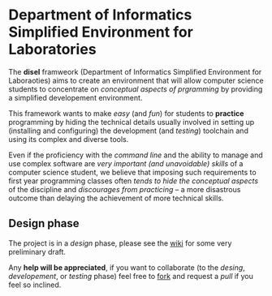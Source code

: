 # Department of Informatics Simplified Environment for Laboratories

The **disel** framweork (Department of Informatics Simplified Environment for Laboraoties) aims to create an environment that will allow computer science students to concentrate on *conceptual aspects of prgramming* by providing a simplified developement environment.

This framework wants to make *easy* (and *fun*) for students to **practice** programming by hiding the technical details usually involved in setting up (installing and configuring) the development (and *testing*) toolchain and using its complex and diverse tools.

Even if the proficiency with the *command line* and the ability to manage and use complex software are *very important (and unavoidable) skills* of a computer science student, we believe that imposing such requirements to first year programming classes often *tends to hide the conceptual aspects* of the discipline and *discourages from practicing* – a more disastrous outcome than delaying the achievement of more technical skills.

## Design phase 

The project is in a *design* phase, please see the [wiki](https://github.com/mapio/disel/wiki/) for some very preliminary draft.

Any **help will be appreciated**, if you want to collaborate (to the *desing*, *developement*, or *testing* phase) feel free to [fork](https://github.com/mapio/disel/fork_select) and request a *pull* if you feel so inclined.

